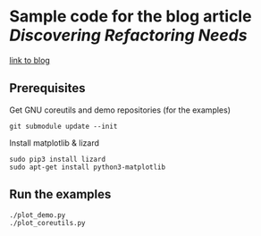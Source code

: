 # Sample code for the blog article *Discovering Refactoring Needs*
[link to blog](http://steffen.ronalter.de/2018/04/01/discovering-refactoring-needs/)

## Prerequisites
Get GNU coreutils and demo repositories (for the examples)
```
git submodule update --init
```

Install matplotlib & lizard
```
sudo pip3 install lizard
sudo apt-get install python3-matplotlib
```

## Run the examples
```
./plot_demo.py
./plot_coreutils.py
```

